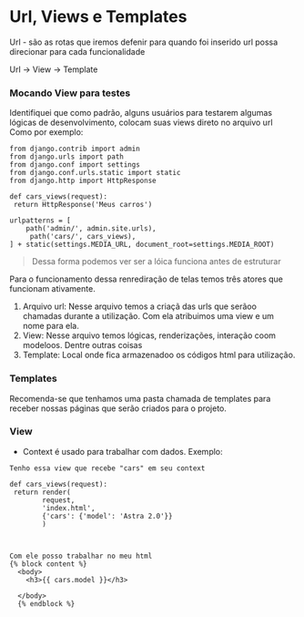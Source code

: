 # Url, Views e Templates

Url - são as rotas que iremos defenir para quando foi inserido url possa direcionar para cada funcionalidade 



Url  ->  View  ->  Template





### Mocando View para testes 

Identifiquei que como padrão, alguns usuários para testarem algumas lógicas de desenvolvimento, colocam suas views direto no arquivo url Como por exemplo:
```
from django.contrib import admin
from django.urls import path
from django.conf import settings
from django.conf.urls.static import static
from django.http import HttpResponse

def cars_views(request):
 return HttpResponse('Meus carros')

urlpatterns = [
    path('admin/', admin.site.urls),
     path('cars/', cars_views),
] + static(settings.MEDIA_URL, document_root=settings.MEDIA_ROOT)
```

> Dessa forma podemos ver ser a lóica funciona antes de estruturar


Para o funcionamento dessa renrediração de telas temos três atores que funcionam ativamente.

1. Arquivo url:  Nesse arquivo temos a criaçã das urls que serãoo chamadas durante a utilização. Com ela atribuimos uma view e um nome para ela.
2. View: Nesse arquivo temos lógicas, renderizações, interação coom modeloos. Dentre outras coisas
3. Template: Local onde fica armazenadoo os códigos html para utilização. 



### Templates

Recomenda-se que tenhamos uma pasta chamada de templates para receber nossas páginas  que serão criados para o projeto.


### View

* Context é usado para trabalhar com dados. Exemplo:

```
Tenho essa view que recebe "cars" em seu context

def cars_views(request):
 return render(
        request, 
        'index.html',
        {'cars': {'model': 'Astra 2.0'}}
        )



Com ele posso trabalhar no meu html
{% block content %}
  <body>
    <h3>{{ cars.model }}</h3>

  </body>
  {% endblock %}
```
